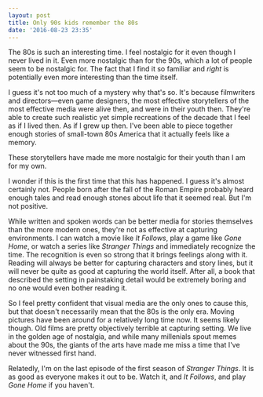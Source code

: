 ```yaml
---
layout: post
title: Only 90s kids remember the 80s
date: '2016-08-23 23:35'
---
```


The 80s is such an interesting time. I feel nostalgic for it even though I never lived in it. Even more nostalgic than for the 90s, which a lot of people seem to be nostalgic for. The fact that I find it so familiar and *right* is potentially even more interesting than the time itself.

I guess it's not too much of a mystery why that's so. It's because filmwriters and directors—even game designers, the most effective storytellers of the most effective media were alive then, and were in their youth then. They're able to create such realistic yet simple recreations of the decade that I feel as if I lived then. As if I grew up then. I've been able to piece together enough stories of small-town 80s America that it actually feels like a memory.

These storytellers have made me more nostalgic for their youth than I am for my own.

I wonder if this is the first time that this has happened. I guess it's almost certainly not. People born after the fall of the Roman Empire probably heard enough tales and read enough stones about life that it seemed real. But I'm not positive.

While written and spoken words can be better media for stories themselves than the more modern ones, they're not as effective at capturing environments. I can watch a movie like *It Follows*, play a game like *Gone Home*, or watch a series like *Stranger Things* and immediately recognize the time. The recognition is even so strong that it brings feelings along with it. Reading will always be better for capturing characters and story lines, but it will never be quite as good at capturing the world itself. After all, a book that described the setting in painstaking detail would be extremely boring and no one would even bother reading it.

So I feel pretty confident that visual media are the only ones to cause this, but that doesn't necessarily mean that the 80s is the only era. Moving pictures have been around for a relatively long time now. It seems likely though. Old films are pretty objectively terrible at capturing setting. We live in the golden age of nostalgia, and while many millenials spout memes about the 90s, the giants of the arts have made me miss a time that I've never witnessed first hand.

Relatedly, I'm on the last episode of the first season of *Stranger Things*. It is as good as everyone makes it out to be. Watch it, and *It Follows*, and play *Gone Home* if you haven't.
